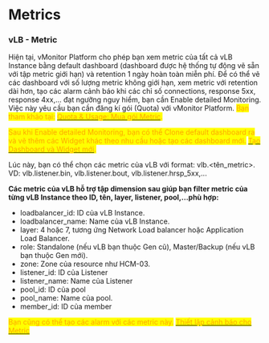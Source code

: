 # Metrics

### **vLB - Metric** <a href="#metrics-vlb-metric" id="metrics-vlb-metric"></a>

Hiện tại, vMonitor Platform cho phép bạn xem metric của tất cả vLB Instance bằng default dashboard (dashboard được hệ thống tự động vẽ sẵn với tập metric giới hạn) và retention 1 ngày hoàn toàn miễn phí. Để có thể vẽ các dashboard với số lượng metric không giới hạn, xem metric với retention dài hơn, tạo các alarm cảnh báo khi các chỉ số connections, response 5xx, response 4xx,... đạt ngưỡng nguy hiểm, bạn cần Enable detailed Monitoring. Việc này yêu cầu bạn cần đăng kí gói (Quota) với vMonitor Platform. <mark style="color:orange;">Bạn tham khảo tại:</mark> [<mark style="color:orange;">Quota & Usage: Mua gói Metric</mark>](../../vmonitor-platform/bat-dau-voi-vmonitor-platform/bat-dau-voi-metrics.md)<mark style="color:orange;">.</mark>

<mark style="color:orange;">Sau khi Enable detailed Monitoring, bạn có thể Clone default dashboard ra và vẽ thêm các Widget khác theo nhu cầu hoặc tạo các dashboard mới.</mark> [<mark style="color:orange;">Tạo Dashboard và Widget mới</mark>](../../vmonitor-platform/cach-tinh-nang-cua-vmonitor-platform/dashboard/)<mark style="color:orange;">.</mark>

Lúc này, bạn có thể chọn các metric của vLB với format: vlb.\<tên\_metric>. VD: vlb.listener.bin, vlb.listener.bout, vlb.listener.hrsp\_5xx,...

**Các metric của vLB hỗ trợ tập dimension sau giúp bạn filter metric của từng vLB Instance theo ID, tên, layer, listener, pool,...phù hợp:**

* loadbalancer\_id: ID của vLB Instance.
* loadbalancer\_name: Name của vLB Instance.
* layer: 4 hoặc 7, tương ứng Network Load balancer hoặc Application Load Balancer.
* role: Standalone (nếu vLB bạn thuộc Gen cũ), Master/Backup (nếu vLB bạn thuộc Gen mới).
* zone: Zone của resource như HCM-03.
* listener\_id: ID của Listener
* listener\_name: Name của Listener
* pool\_id: ID của pool
* pool\_name: Name của pool.
* member\_id: ID của member

<mark style="color:orange;">Bạn cũng có thể tạo các alarm với các metric này.</mark> [<mark style="color:orange;">Thiết lập cảnh báo cho Metric</mark>](../../vmonitor-platform/cach-tinh-nang-cua-vmonitor-platform/alarm/metric-alarm.md)

